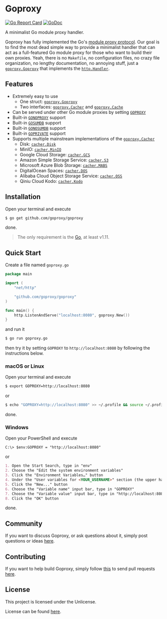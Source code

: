 # Goproxy

[![Go Report Card](https://goreportcard.com/badge/github.com/goproxy/goproxy)](https://goreportcard.com/report/github.com/goproxy/goproxy)
[![GoDoc](https://godoc.org/github.com/goproxy/goproxy?status.svg)](https://godoc.org/github.com/goproxy/goproxy)

A minimalist Go module proxy handler.

Goproxy has fully implemented the Go's
[module proxy protocol](https://golang.org/cmd/go/#hdr-Module_proxy_protocol).
Our goal is to find the most dead simple way to provide a minimalist handler
that can act as a full-featured Go module proxy for those who want to build
their own proxies. Yeah, there is no `Makefile`, no configuration files, no
crazy file organization, no lengthy documentation, no annoying stuff, just a
[`goproxy.Goproxy`](https://godoc.org/github.com/goproxy/goproxy#Goproxy) that
implements the [`http.Handler`](https://godoc.org/net/http#Handler).

## Features

* Extremely easy to use
	* One struct: [`goproxy.Goproxy`](https://godoc.org/github.com/goproxy/goproxy#Goproxy)
	* Two interfaces: [`goproxy.Cacher`](https://godoc.org/github.com/goproxy/goproxy#Cacher) and [`goproxy.Cache`](https://godoc.org/github.com/goproxy/goproxy#Cache)
* Can be served under other Go module proxies by setting [`GOPROXY`](https://golang.org/cmd/go/#hdr-Environment_variables)
* Built-in [`GONOPROXY`](https://tip.golang.org/cmd/go/#hdr-Environment_variables) support
* Built-in [`GOSUMDB`](https://tip.golang.org/cmd/go/#hdr-Environment_variables) support
* Built-in [`GONOSUMDB`](https://tip.golang.org/cmd/go/#hdr-Environment_variables) support
* Built-in [`GOPRIVATE`](https://tip.golang.org/cmd/go/#hdr-Environment_variables) support
* Supports multiple mainstream implementations of the [`goproxy.Cacher`](https://godoc.org/github.com/goproxy/goproxy#Cacher)
	* Disk: [`cacher.Disk`](https://godoc.org/github.com/goproxy/goproxy/cacher#Disk)
	* MinIO: [`cacher.MinIO`](https://godoc.org/github.com/goproxy/goproxy/cacher#MinIO)
	* Google Cloud Storage: [`cacher.GCS`](https://godoc.org/github.com/goproxy/goproxy/cacher#GCS)
	* Amazon Simple Storage Service: [`cacher.S3`](https://godoc.org/github.com/goproxy/goproxy/cacher#S3)
	* Microsoft Azure Blob Storage: [`cacher.MABS`](https://godoc.org/github.com/goproxy/goproxy/cacher#MABS)
	* DigitalOcean Spaces: [`cacher.DOS`](https://godoc.org/github.com/goproxy/goproxy/cacher#DOS)
	* Alibaba Cloud Object Storage Service: [`cacher.OSS`](https://godoc.org/github.com/goproxy/goproxy/cacher#OSS)
	* Qiniu Cloud Kodo: [`cacher.Kodo`](https://godoc.org/github.com/goproxy/goproxy/cacher#Kodo)

## Installation

Open your terminal and execute

```bash
$ go get github.com/goproxy/goproxy
```

done.

> The only requirement is the [Go](https://golang.org), at least v1.11.

## Quick Start

Create a file named `goproxy.go`

```go
package main

import (
	"net/http"

	"github.com/goproxy/goproxy"
)

func main() {
	http.ListenAndServe("localhost:8080", goproxy.New())
}
```

and run it

```bash
$ go run goproxy.go
```

then try it by setting `GOPROXY` to `http://localhost:8080` by following the
instructions below.

### macOS or Linux

Open your terminal and execute

```bash
$ export GOPROXY=http://localhost:8080
```

or

```bash
$ echo "GOPROXY=http://localhost:8080" >> ~/.profile && source ~/.profile
```

done.

### Windows

Open your PowerShell and execute

```poweshell
C:\> $env:GOPROXY = "http://localhost:8080"
```

or

```md
1. Open the Start Search, type in "env"
2. Choose the "Edit the system environment variables"
3. Click the "Environment Variables…" button
4. Under the "User variables for <YOUR_USERNAME>" section (the upper half)
5. Click the "New..." button
6. Choose the "Variable name" input bar, type in "GOPROXY"
7. Choose the "Variable value" input bar, type in "http://localhost:8080"
8. Click the "OK" button
```

done.

## Community

If you want to discuss Goproxy, or ask questions about it, simply post questions
or ideas [here](https://github.com/goproxy/goproxy/issues).

## Contributing

If you want to help build Goproxy, simply follow
[this](https://github.com/goproxy/goproxy/wiki/Contributing) to send pull
requests [here](https://github.com/goproxy/goproxy/pulls).

## License

This project is licensed under the Unlicense.

License can be found [here](LICENSE).
